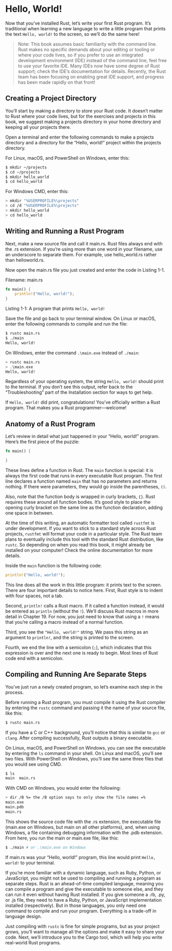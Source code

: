 # Hello, World!

Now that you’ve installed Rust, let’s write your first Rust program. It’s traditional when learning a new language to write a little program that prints the text `Hello, world!` to the screen, so we’ll do the same here!

> Note: This book assumes basic familiarity with the command line. Rust makes no specific demands about your editing or tooling or where your code lives, so if you prefer to use an integrated development environment (IDE) instead of the command line, feel free to use your favorite IDE. Many IDEs now have some degree of Rust support; check the IDE’s documentation for details. Recently, the Rust team has been focusing on enabling great IDE support, and progress has been made rapidly on that front!

## Creating a Project Directory

You’ll start by making a directory to store your Rust code. It doesn’t matter to Rust where your code lives, but for the exercises and projects in this book, we suggest making a projects directory in your home directory and keeping all your projects there.

Open a terminal and enter the following commands to make a projects directory and a directory for the “Hello, world!” project within the projects directory.

For Linux, macOS, and PowerShell on Windows, enter this:

```sh
$ mkdir ~/projects
$ cd ~/projects
$ mkdir hello_world
$ cd hello_world
```

For Windows CMD, enter this:

```sh
> mkdir "%USERPROFILE%\projects"
> cd /d "%USERPROFILE%\projects"
> mkdir hello_world
> cd hello_world
```

## Writing and Running a Rust Program

Next, make a new source file and call it main.rs. Rust files always end with the .rs extension. If you’re using more than one word in your filename, use an underscore to separate them. For example, use hello_world.rs rather than helloworld.rs.

Now open the main.rs file you just created and enter the code in Listing 1-1.

Filename: main.rs

```rs
fn main() {
    println!("Hello, world!");
}
```

Listing 1-1: A program that prints `Hello, world!`

Save the file and go back to your terminal window. On Linux or macOS, enter the following commands to compile and run the file:

```sh
$ rustc main.rs
$ ./main
Hello, world!
```

On Windows, enter the command `.\main.exe` instead of `./main`:

```sh
> rustc main.rs
> .\main.exe
Hello, world!
```

Regardless of your operating system, the string `Hello, world!` should print to the terminal. If you don’t see this output, refer back to the “Troubleshooting” part of the Installation section for ways to get help.

If `Hello, world!` did print, congratulations! You’ve officially written a Rust program. That makes you a Rust programmer—welcome!

## Anatomy of a Rust Program

Let’s review in detail what just happened in your “Hello, world!” program. Here’s the first piece of the puzzle:

```rs
fn main() {

}
```

These lines define a function in Rust. The `main` function is special: it is always the first code that runs in every executable Rust program. The first line declares a function named `main` that has no parameters and returns nothing. If there were parameters, they would go inside the parentheses, `()`.

Also, note that the function body is wrapped in curly brackets, `{}`. Rust requires these around all function bodies. It’s good style to place the opening curly bracket on the same line as the function declaration, adding one space in between.

At the time of this writing, an automatic formatter tool called `rustfmt` is under development. If you want to stick to a standard style across Rust projects, `rustfmt` will format your code in a particular style. The Rust team plans to eventually include this tool with the standard Rust distribution, like `rustc`. So depending on when you read this book, it might already be installed on your computer! Check the online documentation for more details.

Inside the `main` function is the following code:

```rs
println!("Hello, world!");
```

This line does all the work in this little program: it prints text to the screen. There are four important details to notice here. First, Rust style is to indent with four spaces, not a tab.

Second, `println!` calls a Rust macro. If it called a function instead, it would be entered as `println` (without the `!`). We’ll discuss Rust macros in more detail in Chapter 19. For now, you just need to know that using a `!` means that you’re calling a macro instead of a normal function.

Third, you see the `"Hello, world!"` string. We pass this string as an argument to `println!`, and the string is printed to the screen.

Fourth, we end the line with a semicolon (`;`), which indicates that this expression is over and the next one is ready to begin. Most lines of Rust code end with a semicolon.

## Compiling and Running Are Separate Steps

You’ve just run a newly created program, so let’s examine each step in the process.

Before running a Rust program, you must compile it using the Rust compiler by entering the `rustc` command and passing it the name of your source file, like this:

```sh
$ rustc main.rs
```

If you have a C or C++ background, you’ll notice that this is similar to `gcc` or `clang`. After compiling successfully, Rust outputs a binary executable.

On Linux, macOS, and PowerShell on Windows, you can see the executable by entering the `ls` command in your shell. On Linux and macOS, you’ll see two files. With PowerShell on Windows, you’ll see the same three files that you would see using CMD.

```sh
$ ls
main  main.rs
```

With CMD on Windows, you would enter the following:

```sh
> dir /B %= the /B option says to only show the file names =%
main.exe
main.pdb
main.rs
```

This shows the source code file with the .rs extension, the executable file (main.exe on Windows, but main on all other platforms), and, when using Windows, a file containing debugging information with the .pdb extension. From here, you run the main or main.exe file, like this:

```sh
$ ./main # or .\main.exe on Windows
```

If main.rs was your “Hello, world!” program, this line would print `Hello, world!` to your terminal.

If you’re more familiar with a dynamic language, such as Ruby, Python, or JavaScript, you might not be used to compiling and running a program as separate steps. Rust is an ahead-of-time compiled language, meaning you can compile a program and give the executable to someone else, and they can run it even without having Rust installed. If you give someone a .rb, .py, or .js file, they need to have a Ruby, Python, or JavaScript implementation installed (respectively). But in those languages, you only need one command to compile and run your program. Everything is a trade-off in language design.

Just compiling with `rustc` is fine for simple programs, but as your project grows, you’ll want to manage all the options and make it easy to share your code. Next, we’ll introduce you to the Cargo tool, which will help you write real-world Rust programs.

